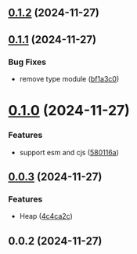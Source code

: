 ## [0.1.2](https://github.com/andrehrferreira/cmmv-inspector/compare/v0.1.1...v0.1.2) (2024-11-27)



## [0.1.1](https://github.com/andrehrferreira/cmmv-inspector/compare/v0.1.0...v0.1.1) (2024-11-27)


### Bug Fixes

* remove type module ([bf1a3c0](https://github.com/andrehrferreira/cmmv-inspector/commit/bf1a3c05026d8d8f06f3963ccacea2296781b331))



# [0.1.0](https://github.com/andrehrferreira/cmmv-inspector/compare/v0.0.3...v0.1.0) (2024-11-27)


### Features

* support esm and cjs ([580116a](https://github.com/andrehrferreira/cmmv-inspector/commit/580116a8b179ec92d5e7a1a80ff5ced90a9985bd))



## [0.0.3](https://github.com/andrehrferreira/cmmv-inspector/compare/v0.0.2...v0.0.3) (2024-11-27)


### Features

* Heap ([4c4ca2c](https://github.com/andrehrferreira/cmmv-inspector/commit/4c4ca2c8ae7f4ab3502308d157e79fb34323c4c4))



## 0.0.2 (2024-11-27)



